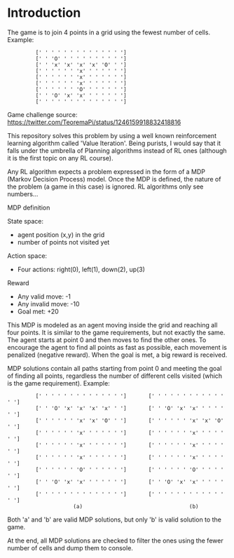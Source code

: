# Introduction

The game is to join 4 points in a grid using the fewest number of cells. Example:

             [' ' ' ' ' ' ' ' ' ' ' ' ' ']
             [' ' 'O' ' ' ' ' ' ' ' ' ' ']
             [' ' 'x' 'x' 'x' 'x' 'O' ' ']
             [' ' ' ' ' ' 'x' ' ' ' ' ' ']
             [' ' ' ' ' ' 'x' ' ' ' ' ' ']
             [' ' ' ' ' ' 'x' ' ' ' ' ' ']
             [' ' ' ' ' ' 'O' ' ' ' ' ' ']
             [' ' 'O' 'x' 'x' ' ' ' ' ' ']
             [' ' ' ' ' ' ' ' ' ' ' ' ' ']

Game challenge source: https://twitter.com/TeoremaPi/status/1246159918832418816

This repository solves this problem by using a well known reinforcement learning algorithm
called 'Value Iteration'. Being purists, I would say that it falls under the umbrella of 
Planning algorithms instead of RL ones (although it is the first topic on any RL course).

Any RL algorithm expects a problem expressed in the form of a MDP (Markov Decision Process)
model. Once the MDP is defined, the nature of the problem (a game in this case) is ignored.
RL algorithms only see numbers...

MDP definition

State space:
- agent position (x,y) in the grid
- number of points not visited yet

Action space:
- Four actions: right(0), left(1), down(2), up(3)

Reward
- Any valid move: -1
- Any invalid move: -10
- Goal met: +20

This MDP is modeled as an agent moving inside the grid and reaching all four points. It is 
similar to the game requirements, but not exactly the same.
The agent starts at point 0 and then moves to find the other ones. To encourage the agent 
to find all points as fast as possible, each movement is penalized (negative reward). When 
the goal is met, a big reward is received.

MDP solutions contain all paths starting from point 0 and meeting the goal of finding all 
points, regardless the number of different cells visited (which is the game requirement).
Example:

             [' ' ' ' ' ' ' ' ' ' ' ' ' ']       [' ' ' ' ' ' ' ' ' ' ' ' ' ']
             [' ' 'O' 'x' 'x' 'x' 'x' ' ']       [' ' 'O' 'x' 'x' ' ' ' ' ' ']
             [' ' ' ' ' ' 'x' 'x' 'O' ' ']       [' ' ' ' ' ' 'x' 'x' 'O' ' ']
             [' ' ' ' ' ' 'x' ' ' ' ' ' ']       [' ' ' ' ' ' 'x' ' ' ' ' ' ']
             [' ' ' ' ' ' 'x' ' ' ' ' ' ']       [' ' ' ' ' ' 'x' ' ' ' ' ' ']
             [' ' ' ' ' ' 'x' ' ' ' ' ' ']       [' ' ' ' ' ' 'x' ' ' ' ' ' ']
             [' ' ' ' ' ' 'O' ' ' ' ' ' ']       [' ' ' ' ' ' 'O' ' ' ' ' ' ']
             [' ' 'O' 'x' 'x' ' ' ' ' ' ']       [' ' 'O' 'x' 'x' ' ' ' ' ' ']
             [' ' ' ' ' ' ' ' ' ' ' ' ' ']       [' ' ' ' ' ' ' ' ' ' ' ' ' ']
                         (a)                                  (b)

Both 'a' and 'b' are valid MDP solutions, but only 'b' is valid solution to the game.

At the end, all MDP solutions are checked to filter the ones using the fewer number
of cells and dump them to console.
